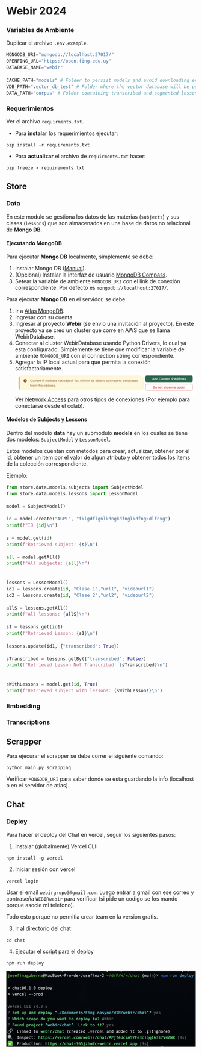 # Webir 2024

### Variables de Ambiente

Duplicar el archivo `.env.example`.

```python
MONGODB_URI="mongodb://localhost:27017/"
OPENFING_URL="https://open.fing.edu.uy"
DATABASE_NAME="webir"

CACHE_PATH="models" # Folder to persist models and avoid downloading every time, e.g., embeddings.
VDB_PATH="vector_db_test" # Folder where the vector database will be persisted.
DATA_PATH="corpus" # Folder containing transcribed and segmented lessons outputted by Whisper.
```

### Requerimientos

Ver el archivo `requirments.txt`.

-   Para **instalar** los requerimientos ejecutar:

```
pip install -r requirements.txt
```

-   Para **actualizar** el archivo de `requirments.txt` hacer:

```
pip freeze > requirements.txt
```

## Store

### Data

En este modulo se gestiona los datos de las materias (`subjects`) y sus clases (`lessons`) que son almacenados en una base de datos no relacional de **Mongo DB**.

#### Ejecutando MongoDB

Para ejecutar **Mongo DB** localmente, simplemente se debe:

1. Instalar Mongo DB ([Manual](https://www.mongodb.com/docs/manual/installation/)).
2. (Opcional) Instalar la interfaz de usuario [MongoDB Compass](https://www.mongodb.com/try/download/compass).
3. Setear la variable de ambiente `MONGODB_URI` con el link de conexión correspondiente. Por defecto es `mongodb://localhost:27017/`.

Para ejecutar **Mongo DB** en el servidor, se debe:

1. Ir a [Atlas MongoDB](https://www.mongodb.com/atlas).
2. Ingresar con su cuenta.
3. Ingresar al proyecto **Webir** (se envio una invitación al proyecto). En este proyecto ya se creo un cluster que corre en AWS que se llama WebirDatabase.
4. Conectar al cluster WebirDatabase usando Python Drivers, lo cual ya esta configurado. Simplemente se tiene que modificar la variable de ambiente `MONGODB_URI` con el connection string correspondiente.
5. Agregar la IP local actual para que permita la conexión satisfactoriamente.
   ![alt text](image.png)
   Ver [Network Access](https://cloud.mongodb.com/v2/664a4897fbf0be7fcc03e6c6#/security/network/accessList) para otros tipos de conexiones (Por ejemplo para conectarse desde el colab).

#### Modelos de Subjects y Lessons

Dentro del modulo **data** hay un submodulo **models** en los cuales se tiene dos modelos: `SubjectModel` y `LessonModel`.

Estos modelos cuentan con metodos para crear, actualizar, obtener por el id, obtener un item por el valor de algun atributo y obtener todos los items de la colección correspondiente.

Ejemplo:

```python
from store.data.models.subjects import SubjectModel
from store.data.models.lessons import LessonModel

model = SubjectModel()

id = model.create("AGPI", "fklgdflgnlkdngkdfnglkdfngkdlfnxg")
print(f"ID {id}\n")

s = model.get(id)
print(f"Retrieved subject: {s}\n")

all = model.getAll()
print(f"All subjects: {all}\n")


lessons = LessonModel()
id1 = lessons.create(id, "Clase 1","url1", "videourl1")
id2 = lessons.create(id, "Clase 2","url2", "videourl2")

allS = lessons.getAll()
print(f"All lessons: {allS}\n")

s1 = lessons.get(id1)
print(f"Retrieved Lesson: {s1}\n")

lessons.update(id1, {"transcribed": True})

sTranscribed = lessons.getBy({"transcribed": False})
print(f"Retrieved Lesson Not Transcribed: {sTranscribed}\n")


sWithLessons = model.get(id, True)
print(f"Retrieved subject with lessons: {sWithLessons}\n")
```

### Embedding

### Transcriptions

## Scrapper

Para ejecurar el scrapper se debe correr el siguiente comando:

```
python main.py scrapping
```

Verificar `MONGODB_URI` para saber donde se esta guardando la info (localhost o en el servidor de atlas).

## Chat

### Deploy
Para hacer el deploy del Chat en vercel, seguir los siguientes pasos:

1. Instalar (globalmente) Vercel CLI:
```
npm install -g vercel
```
2. Iniciar sesión con vercel
```
vercel login
```
Usar el email ```webirgrupo3@gmail.com```. Luego entrar a gmail con ese correo y contraseña ```WEBIRwebir``` para verificar (si pide un codigo se los mando porque asocie mi telefono).

Todo esto porque no permitia crear team en la version gratis.

3. Ir al directorio del chat
```
cd chat
```
4. Ejecutar el script para el deploy
```
npm run deploy
```
![alt text](image-1.png)